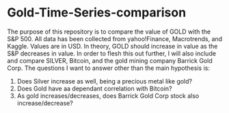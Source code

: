 # Gold-Time-Series-comparison
The purpose of this repository is to compare the value of GOLD with the S&P 500.
All data has been collected from yahoo!Finance, Macrotrends, and Kaggle.
Values are in USD.
In theory, GOLD should increase in value as the S&P decreases in value. In order to 
flesh this out further, I will also include and compare SILVER, Bitcoin, and the gold 
mining company Barrick Gold Corp. 
The questions I want to answer other than the  main hypothesis is: 
1. Does Silver increase as well, being a precious metal like gold?
2. Does Gold have aa dependant correlation with Bitcoin?
3. As gold increases/decreases, does Barrick Gold Corp stock also increase/decrease?
